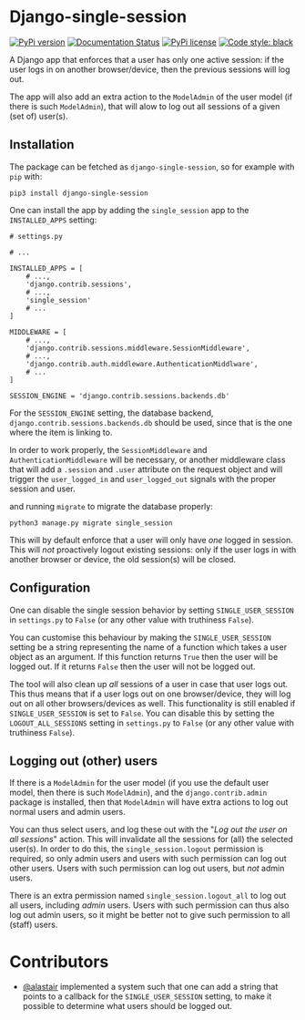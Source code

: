 # Django-single-session

[![PyPi version](https://badgen.net/pypi/v/django-single-session/)](https://pypi.python.org/pypi/django-single-session/)
[![Documentation Status](https://readthedocs.org/projects/django-single-session/badge/?version=latest)](http://django-single-session.readthedocs.io/?badge=latest)
[![PyPi license](https://badgen.net/pypi/license/django-single-session/)](https://pypi.python.org/pypi/django-single-session/)
[![Code style: black](https://img.shields.io/badge/code%20style-black-000000.svg)](https://github.com/psf/black)

A Django app that enforces that a user has only one active session: if the user logs in on another browser/device, then the previous sessions will log out.

The app will also add an extra action to the `ModelAdmin` of the user model (if there is such `ModelAdmin`), that will alow to log out all sessions of a given (set of) user(s).

## Installation

The package can be fetched as `django-single-session`, so for example with `pip` with:

```shell
pip3 install django-single-session
```

One can install the app by adding the `single_session` app to the `INSTALLED_APPS` setting:

```python3
# settings.py

# ...

INSTALLED_APPS = [
    # ...,
    'django.contrib.sessions',
    # ...,
    'single_session'
    # ...
]

MIDDLEWARE = [
    # ...,
    'django.contrib.sessions.middleware.SessionMiddleware',
    # ...,
    'django.contrib.auth.middleware.AuthenticationMiddlware',
    # ...
]

SESSION_ENGINE = 'django.contrib.sessions.backends.db'
```

For the `SESSION_ENGINE` setting, the database backend, `django.contrib.sessions.backends.db` should be used, since that is the one where the item is linking to.

In order to work properly, the `SessionMiddleware` and `AuthenticationMiddleware` will be necessary, or another middleware class that will add a `.session` and `.user` attribute on the
request object and will trigger the `user_logged_in` and `user_logged_out` signals with the proper session and user.

and running `migrate` to migrate the database properly:

```shell
python3 manage.py migrate single_session
```

This will by default enforce that a user will only have *one* logged in session. This will *not* proactively logout existing sessions: only if the user logs in with another browser or device,
the old session(s) will be closed.

## Configuration

One can disable the single session behavior by setting `SINGLE_USER_SESSION` in `settings.py` to `False` (or any other value with truthiness `False`).

You can customise this behaviour by making the `SINGLE_USER_SESSION` setting be a string representing the name of a function which takes a user object as an argument. If this function returns `True` then the user will be logged out. If it returns `False` then the user will not be logged out.

The tool will also clean up *all* sessions of a user in case that user logs out. This thus means that if a user logs out on one browser/device, they will log out on all other browsers/devices as well. This functionality is still enabled if `SINGLE_USER_SESSION` is set to `False`. You can disable this by setting the `LOGOUT_ALL_SESSIONS` setting in `settings.py` to `False` (or any other value with truthiness `False`).

## Logging out (other) users

If there is a `ModelAdmin` for the user model (if you use the default user model, then there is such `ModelAdmin`), and the `django.contrib.admin` package is installed,
then that `ModelAdmin` will have extra actions to log out normal users and admin users.

You can thus select users, and log these out with the "*Log out the user on all sessions*" action. This will invalidate all the sessions for (all) the selected user(s). In order to do this,
the `single_session.logout` permission is required, so only admin users and users with such permission can log out other users. Users with such permission can log out users, but
*not* admin users.

There is an extra permission named `single_session.logout_all` to log out all users, including *admin* users. Users with such permission can thus also log out admin users, so it
might be better not to give such permission to all (staff) users.

# Contributors

 - [@alastair](https://github.com/alastair) implemented a system such that one can add a string that points to a callback for the `SINGLE_USER_SESSION` setting, to make it possible to determine what users should be logged out.

